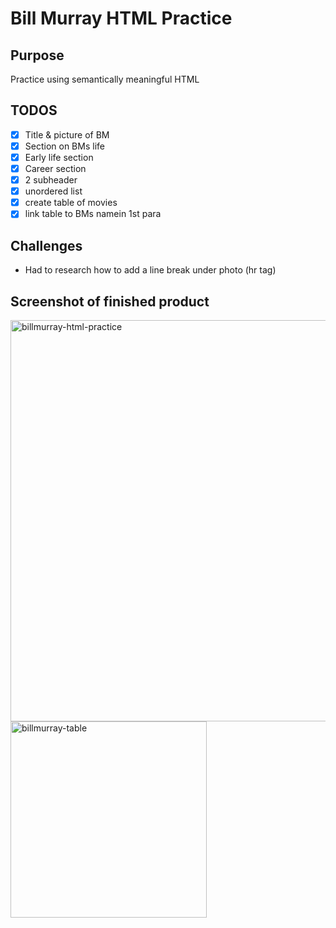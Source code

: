 # Bill Murray HTML Practice

## Purpose
Practice using semantically meaningful HTML

## TODOS
- [x] Title & picture of BM
- [x] Section on BMs life
- [x] Early life section
- [x] Career section
- [x] 2 subheader
- [x] unordered list
- [x] create table of movies
- [x] link table to BMs namein 1st para

## Challenges
- Had to research how to add a line break under photo (hr tag)

## Screenshot of finished product
<img width="642" alt="billmurray-html-practice" src="https://user-images.githubusercontent.com/30088565/31563059-38ba1518-b023-11e7-8bd7-2e43ee15da09.png">
<img width="314" alt="billmurray-table" src="https://user-images.githubusercontent.com/30088565/31563051-357e4126-b023-11e7-9daa-a5e7dcc3b6c5.png">
